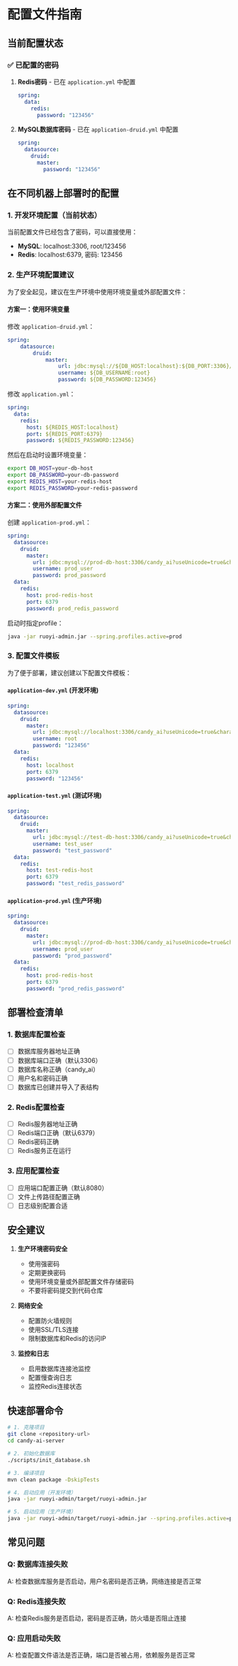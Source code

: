 # 配置文件指南

## 当前配置状态

### ✅ 已配置的密码

1. **Redis密码** - 已在 `application.yml` 中配置
   ```yaml
   spring:
     data:
       redis:
         password: "123456"
   ```

2. **MySQL数据库密码** - 已在 `application-druid.yml` 中配置
   ```yaml
   spring:
     datasource:
       druid:
         master:
           password: "123456"
   ```

## 在不同机器上部署时的配置

### 1. 开发环境配置（当前状态）

当前配置文件已经包含了密码，可以直接使用：

- **MySQL**: localhost:3306, root/123456
- **Redis**: localhost:6379, 密码: 123456

### 2. 生产环境配置建议

为了安全起见，建议在生产环境中使用环境变量或外部配置文件：

#### 方案一：使用环境变量

修改 `application-druid.yml`：
```yaml
spring:
    datasource:
        druid:
            master:
                url: jdbc:mysql://${DB_HOST:localhost}:${DB_PORT:3306}/${DB_NAME:candy_ai}?useUnicode=true&characterEncoding=utf8&zeroDateTimeBehavior=convertToNull&useSSL=true&serverTimezone=GMT%2B8
                username: ${DB_USERNAME:root}
                password: ${DB_PASSWORD:123456}
```

修改 `application.yml`：
```yaml
spring:
  data:
    redis:
      host: ${REDIS_HOST:localhost}
      port: ${REDIS_PORT:6379}
      password: ${REDIS_PASSWORD:123456}
```

然后在启动时设置环境变量：
```bash
export DB_HOST=your-db-host
export DB_PASSWORD=your-db-password
export REDIS_HOST=your-redis-host
export REDIS_PASSWORD=your-redis-password
```

#### 方案二：使用外部配置文件

创建 `application-prod.yml`：
```yaml
spring:
  datasource:
    druid:
      master:
        url: jdbc:mysql://prod-db-host:3306/candy_ai?useUnicode=true&characterEncoding=utf8&zeroDateTimeBehavior=convertToNull&useSSL=true&serverTimezone=GMT%2B8
        username: prod_user
        password: prod_password
  data:
    redis:
      host: prod-redis-host
      port: 6379
      password: prod_redis_password
```

启动时指定profile：
```bash
java -jar ruoyi-admin.jar --spring.profiles.active=prod
```

### 3. 配置文件模板

为了便于部署，建议创建以下配置文件模板：

#### `application-dev.yml` (开发环境)
```yaml
spring:
  datasource:
    druid:
      master:
        url: jdbc:mysql://localhost:3306/candy_ai?useUnicode=true&characterEncoding=utf8&zeroDateTimeBehavior=convertToNull&useSSL=true&serverTimezone=GMT%2B8
        username: root
        password: "123456"
  data:
    redis:
      host: localhost
      port: 6379
      password: "123456"
```

#### `application-test.yml` (测试环境)
```yaml
spring:
  datasource:
    druid:
      master:
        url: jdbc:mysql://test-db-host:3306/candy_ai?useUnicode=true&characterEncoding=utf8&zeroDateTimeBehavior=convertToNull&useSSL=true&serverTimezone=GMT%2B8
        username: test_user
        password: "test_password"
  data:
    redis:
      host: test-redis-host
      port: 6379
      password: "test_redis_password"
```

#### `application-prod.yml` (生产环境)
```yaml
spring:
  datasource:
    druid:
      master:
        url: jdbc:mysql://prod-db-host:3306/candy_ai?useUnicode=true&characterEncoding=utf8&zeroDateTimeBehavior=convertToNull&useSSL=true&serverTimezone=GMT%2B8
        username: prod_user
        password: "prod_password"
  data:
    redis:
      host: prod-redis-host
      port: 6379
      password: "prod_redis_password"
```

## 部署检查清单

### 1. 数据库配置检查
- [ ] 数据库服务器地址正确
- [ ] 数据库端口正确（默认3306）
- [ ] 数据库名称正确（candy_ai）
- [ ] 用户名和密码正确
- [ ] 数据库已创建并导入了表结构

### 2. Redis配置检查
- [ ] Redis服务器地址正确
- [ ] Redis端口正确（默认6379）
- [ ] Redis密码正确
- [ ] Redis服务正在运行

### 3. 应用配置检查
- [ ] 应用端口配置正确（默认8080）
- [ ] 文件上传路径配置正确
- [ ] 日志级别配置合适

## 安全建议

1. **生产环境密码安全**
   - 使用强密码
   - 定期更换密码
   - 使用环境变量或外部配置文件存储密码
   - 不要将密码提交到代码仓库

2. **网络安全**
   - 配置防火墙规则
   - 使用SSL/TLS连接
   - 限制数据库和Redis的访问IP

3. **监控和日志**
   - 启用数据库连接池监控
   - 配置慢查询日志
   - 监控Redis连接状态

## 快速部署命令

```bash
# 1. 克隆项目
git clone <repository-url>
cd candy-ai-server

# 2. 初始化数据库
./scripts/init_database.sh

# 3. 编译项目
mvn clean package -DskipTests

# 4. 启动应用（开发环境）
java -jar ruoyi-admin/target/ruoyi-admin.jar

# 5. 启动应用（生产环境）
java -jar ruoyi-admin/target/ruoyi-admin.jar --spring.profiles.active=prod
```

## 常见问题

### Q: 数据库连接失败
A: 检查数据库服务是否启动，用户名密码是否正确，网络连接是否正常

### Q: Redis连接失败
A: 检查Redis服务是否启动，密码是否正确，防火墙是否阻止连接

### Q: 应用启动失败
A: 检查配置文件语法是否正确，端口是否被占用，依赖服务是否正常 
